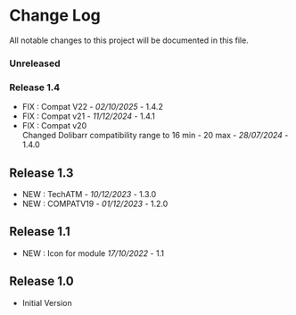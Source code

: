 # Change Log
All notable changes to this project will be documented in this file.

### Unreleased

### Release 1.4
- FIX : Compat V22 - *02/10/2025* - 1.4.2
- FIX : Compat v21 - *11/12/2024* - 1.4.1
- FIX : Compat v20  
  Changed Dolibarr compatibility range to 16 min - 20 max - *28/07/2024* - 1.4.0

## Release 1.3
- NEW : TechATM   - *10/12/2023* - 1.3.0
- NEW : COMPATV19 - *01/12/2023* - 1.2.0  

## Release 1.1
- NEW : Icon for module *17/10/2022* - 1.1

## Release 1.0
- Initial Version
